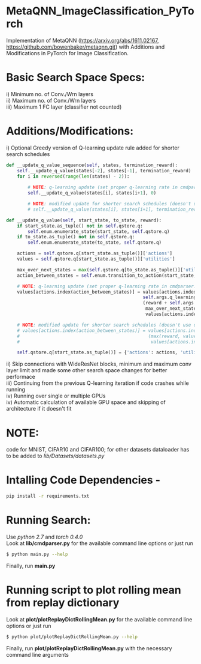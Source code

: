 # MetaQNN_ImageClassification_PyTorch
Implementation of MetaQNN (https://arxiv.org/abs/1611.02167, https://github.com/bowenbaker/metaqnn.git) with Additions and Modifications in PyTorch for Image Classification.   
    
# Basic Search Space Specs:
 i) Minimum no. of Conv./Wrn layers   
 ii) Maximum no. of Conv./Wrn layers   
 iii) Maximum 1 FC layer (classifier not counted)   

# Additions/Modifications:
 i) Optional Greedy version of Q-learning update rule added for shorter search schedules     
```python
def __update_q_value_sequence(self, states, termination_reward):
    self.__update_q_value(states[-2], states[-1], termination_reward)
    for i in reversed(range(len(states) - 2)):
        
        # NOTE: q-learning update (set proper q-learning rate in cmdparser.py)
        self.__update_q_value(states[i], states[i+1], 0)

        # NOTE: modified update for shorter search schedules (doesn't use q-learning rate in computation)
        # self.__update_q_value(states[i], states[i+1], termination_reward)

def __update_q_value(self, start_state, to_state, reward):
    if start_state.as_tuple() not in self.qstore.q:
        self.enum.enumerate_state(start_state, self.qstore.q)
    if to_state.as_tuple() not in self.qstore.q:
        self.enum.enumerate_state(to_state, self.qstore.q)

    actions = self.qstore.q[start_state.as_tuple()]['actions']
    values = self.qstore.q[start_state.as_tuple()]['utilities']

    max_over_next_states = max(self.qstore.q[to_state.as_tuple()]['utilities']) if to_state.terminate != 1 else 0
    action_between_states = self.enum.transition_to_action(start_state, to_state).as_tuple()

    # NOTE: q-learning update (set proper q-learning rate in cmdparser.py)
    values[actions.index(action_between_states)] = values[actions.index(action_between_states)] + \
                                                   self.args.q_learning_rate * \
                                                   (reward + self.args.q_discount_factor *
                                                    max_over_next_states -
                                                    values[actions.index(action_between_states)])

    # NOTE: modified update for shorter search schedules (doesn't use q-learning rate in computation)
    # values[actions.index(action_between_states)] = values[actions.index(action_between_states)] + \
    #                                                (max(reward, values[actions.index(action_between_states)]) -
    #                                                 values[actions.index(action_between_states)])

    self.qstore.q[start_state.as_tuple()] = {'actions': actions, 'utilities': values}
```
 ii) Skip connections with WideResNet blocks, minimum and maximum conv layer limit and made some other search space changes for better performace    
 iii) Continuing from the previous Q-learning iteration if code crashes  while running      
 iv) Running over single or multiple GPUs    
 iv) Automatic calculation of available GPU space and skipping of architecture if it doesn't fit      
             
# NOTE:    
code for MNIST, CIFAR10 and CIFAR100; for other datasets dataloader has to be added to _lib/Datasets/datasets.py_  
# Intalling Code Dependencies -     
```sh
pip install -r requirements.txt
```      
# Running Search:       
Use _python 2.7_ and _torch 0.4.0_      
Look at __lib/cmdparser.py__ for the available command line options or just run 
```sh
$ python main.py --help
```
      
Finally, run __main.py__   
     
# Running script to plot rolling mean from replay dictionary   
Look at __plot/plotReplayDictRollingMean.py__ for the available command line options or just run 
```sh
$ python plot/plotReplayDictRollingMean.py --help
```    
    
Finally, run __plot/plotReplayDictRollingMean.py__ with the necessary command line arguments
